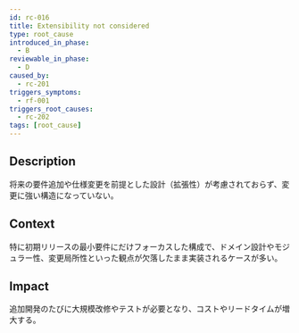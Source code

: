 ```yaml
---
id: rc-016
title: Extensibility not considered
type: root_cause
introduced_in_phase:
  - B
reviewable_in_phase:
  - D
caused_by:
  - rc-201
triggers_symptoms:
  - rf-001
triggers_root_causes:
  - rc-202
tags: [root_cause]
---
```


## Description
将来の要件追加や仕様変更を前提とした設計（拡張性）が考慮されておらず、変更に強い構造になっていない。

## Context
特に初期リリースの最小要件にだけフォーカスした構成で、ドメイン設計やモジュラー性、変更局所性といった観点が欠落したまま実装されるケースが多い。

## Impact
追加開発のたびに大規模改修やテストが必要となり、コストやリードタイムが増大する。